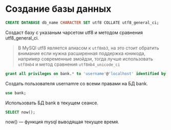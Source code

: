 # Создание базы данных

```sql
CREATE DATABASE db_name CHARACTER SET utf8 COLLATE utf8_general_ci;
```

Создаст базу с указаным чарсетом utf8 и методом сравнения utf8_general_ci.

>В MySQl utf8 является алиасом к `utf8mb3`, на это стоит обратить внимание если нужна расширенная поддержка юникода, например современные эмойдзи, тогда лучше использовать `utf8mb4` и метод сравнения `utf8mb4_unicode_ci`

```SQL
grant all privileges on bank.* to 'username'@'localhost' identified by 'password';
```
Создать пользователя usernamre со всеми правами на БД bank.

```SQL
use bank;
```
Использовать БД bank в текущем сеансе.

```SQL
SELECT now();
```
now() — функция mysql выводящая текущее время.